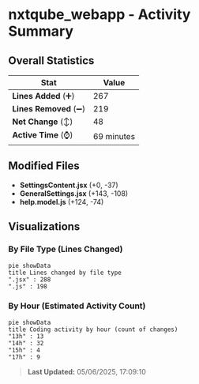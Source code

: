 # nxtqube_webapp - Activity Summary 

## Overall Statistics

| Stat                   | Value                                                             |
| ---------------------- | ----------------------------------------------------------------- |
| **Lines Added** (➕)   | 267                                          |
| **Lines Removed** (➖) | 219                                        |
| **Net Change** (↕)    | 48                |
| **Active Time** (⌚)   | 69 minutes |


## Modified Files
- **SettingsContent.jsx** (+0, -37)
- **GeneralSettings.jsx** (+143, -108)
- **help.model.js** (+124, -74)

## Visualizations

### By File Type (Lines Changed)

```mermaid
pie showData
title Lines changed by file type
".jsx" : 288
".js" : 198
```

### By Hour (Estimated Activity Count)

```mermaid
pie showData
title Coding activity by hour (count of changes)
"13h" : 13
"14h" : 32
"15h" : 4
"17h" : 9
```


> **Last Updated:** 05/06/2025, 17:09:10